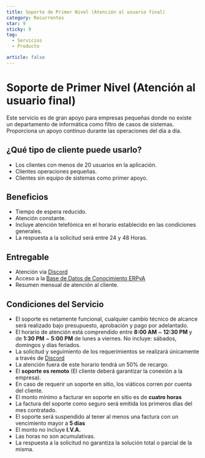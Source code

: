 ```yaml
---
title: Soporte de Primer Nivel (Atención al usuario final)
category: Recurrentes
star: 9
sticky: 9
tag:
  - Servicios
  - Producto

article: false
---
```

# Soporte de Primer Nivel (Atención al usuario final)

Este servicio es de gran apoyo para empresas pequeñas donde no existe un departamento de informática como filtro de casos de sistemas. Proporciona un apoyo continuo durante las operaciones del día a día.

## ¿Qué tipo de cliente puede usarlo?

- Los clientes con menos de 20 usuarios en la aplicación.
- Clientes operaciones pequeñas.
- Clientes sin equipo de sistemas como primer apoyo.

## Beneficios

- Tiempo de espera reducido.
- Atención constante.
- Incluye atención telefónica en el horario establecido en las condiciones generales.
- La respuesta a la solicitud será entre 24 y 48 Horas.

## Entregable

- Atención via [Discord](https://discord.com/)
- Acceso a la [Base de Datos de Conocimiento ERPyA](https://stackoverflow.com/c/erpya-customers/questions)
- Resumen mensual de atención al cliente.

## Condiciones del Servicio

- El soporte es netamente funcional, cualquier cambio técnico de alcance será realizado bajo presupuesto, aprobación y pago por adelantado.
- El horario de atención está comprendido entre **8:00 AM** ~ **12:30 PM** y de **1:30 PM** ~ **5:00 PM** de lunes a viernes. No incluye: sábados, domingos y días feriados.
- La solicitud y seguimiento de los requerimientos se realizará únicamente a través de [Discord](https://discord.com/)
- La atención fuera de este horario tendrá un 50% de recargo.
- El **soporte es remoto** (El cliente deberá garantizar la conexión a la empresa).
- En caso de requerir un soporte en sitio, los viáticos corren por cuenta del cliente.
- El monto mínimo a facturar en soporte en sitio es de **cuatro horas**
- La factura del soporte como seguro será emitida los primeros días del mes contratado.
- El soporte será suspendido al tener al menos una factura con un vencimiento mayor a **5 días**
- El monto no incluye **I.V.A.**
- Las horas no son acumulativas.
- La respuesta a la solicitud no garantiza la solución total o parcial de la misma.
